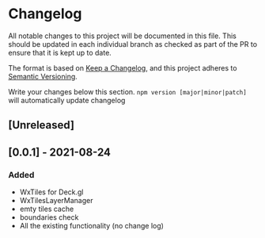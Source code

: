 # Changelog

All notable changes to this project will be documented in this file. This should be updated in each individual branch as checked as part of the PR to ensure that it is kept up to date.

The format is based on [Keep a Changelog](https://keepachangelog.com/en/1.0.0/),
and this project adheres to [Semantic Versioning](https://semver.org/spc/v2.0.0.html).

Write your changes below this section. `npm version [major|minor|patch]` will automatically update changelog

## [Unreleased]

## [0.0.1] - 2021-08-24

### Added
- WxTiles for Deck.gl
- WxTilesLayerManager
- emty tiles cache
- boundaries check
- All the existing functionality (no change log)
